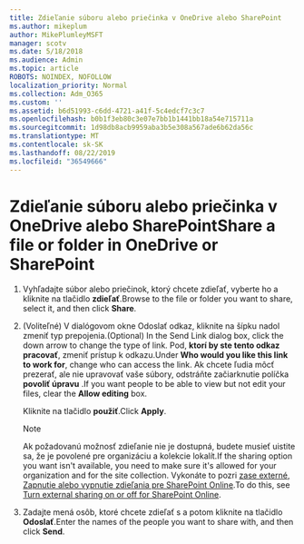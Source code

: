 ```yaml
---
title: Zdieľanie súboru alebo priečinka v OneDrive alebo SharePoint
ms.author: mikeplum
author: MikePlumleyMSFT
manager: scotv
ms.date: 5/18/2018
ms.audience: Admin
ms.topic: article
ROBOTS: NOINDEX, NOFOLLOW
localization_priority: Normal
ms.collection: Adm_O365
ms.custom: ''
ms.assetid: b6d51993-c6dd-4721-a41f-5c4edcf7c3c7
ms.openlocfilehash: b0b1f3eb80c3e07e7bb1b1441bb18a54e715711a
ms.sourcegitcommit: 1d98db8acb9959aba3b5e308a567ade6b62da56c
ms.translationtype: MT
ms.contentlocale: sk-SK
ms.lasthandoff: 08/22/2019
ms.locfileid: "36549666"
---
```

# <a name="share-a-file-or-folder-in-onedrive-or-sharepoint"></a><span data-ttu-id="e8541-102">Zdieľanie súboru alebo priečinka v OneDrive alebo SharePoint</span><span class="sxs-lookup"><span data-stu-id="e8541-102">Share a file or folder in OneDrive or SharePoint</span></span>

1. <span data-ttu-id="e8541-103">Vyhľadajte súbor alebo priečinok, ktorý chcete zdieľať, vyberte ho a kliknite na tlačidlo **zdieľať**.</span><span class="sxs-lookup"><span data-stu-id="e8541-103">Browse to the file or folder you want to share, select it, and then click **Share**.</span></span>
    
2. <span data-ttu-id="e8541-104">(Voliteľné) V dialógovom okne Odoslať odkaz, kliknite na šípku nadol zmeniť typ prepojenia.</span><span class="sxs-lookup"><span data-stu-id="e8541-104">(Optional) In the Send Link dialog box, click the down arrow to change the type of link.</span></span> <span data-ttu-id="e8541-105">Pod, **ktorí by ste tento odkaz pracovať**, zmeniť prístup k odkazu.</span><span class="sxs-lookup"><span data-stu-id="e8541-105">Under **Who would you like this link to work for**, change who can access the link.</span></span> <span data-ttu-id="e8541-106">Ak chcete ľudia môcť prezerať, ale nie upravovať vaše súbory, odstráňte začiarknutie políčka **povoliť úpravu** .</span><span class="sxs-lookup"><span data-stu-id="e8541-106">If you want people to be able to view but not edit your files, clear the **Allow editing** box.</span></span> 
    
    <span data-ttu-id="e8541-107">Kliknite na tlačidlo **použiť**.</span><span class="sxs-lookup"><span data-stu-id="e8541-107">Click **Apply**.</span></span>
    
    > [!NOTE]
    > <span data-ttu-id="e8541-108">Ak požadovanú možnosť zdieľanie nie je dostupná, budete musieť uistite sa, že je povolené pre organizáciu a kolekcie lokalít.</span><span class="sxs-lookup"><span data-stu-id="e8541-108">If the sharing option you want isn't available, you need to make sure it's allowed for your organization and for the site collection.</span></span> <span data-ttu-id="e8541-109">Vykonáte to pozri [zase externé, Zapnutie alebo vypnutie zdieľania pre SharePoint Online](https://go.microsoft.com/fwlink/?linkid=866426).</span><span class="sxs-lookup"><span data-stu-id="e8541-109">To do this, see [Turn external sharing on or off for SharePoint Online](https://go.microsoft.com/fwlink/?linkid=866426).</span></span> 
  
3. <span data-ttu-id="e8541-110">Zadajte mená osôb, ktoré chcete zdieľať s a potom kliknite na tlačidlo **Odoslať**.</span><span class="sxs-lookup"><span data-stu-id="e8541-110">Enter the names of the people you want to share with, and then click **Send**.</span></span>
    

